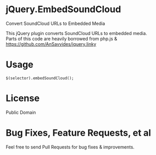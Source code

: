 # jQuery.EmbedSoundCloud
Convert SoundCloud URLs to Embedded Media

This jQuery plugin converts SoundCloud URLs to embedded media.<br>
Parts of this code are heavily borrowed from php.js & https://github.com/AnSavvides/jquery.linky

# Usage
```
$(selector).embedSoundCloud();
```


# License

Public Domain

# Bug Fixes, Feature Requests, et al

Feel free to send Pull Requests for bug fixes & improvements.
